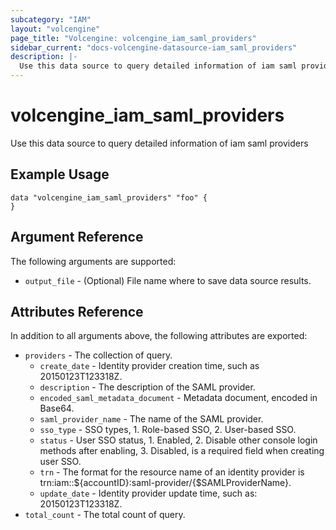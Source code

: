```yaml
---
subcategory: "IAM"
layout: "volcengine"
page_title: "Volcengine: volcengine_iam_saml_providers"
sidebar_current: "docs-volcengine-datasource-iam_saml_providers"
description: |-
  Use this data source to query detailed information of iam saml providers
---
```

# volcengine_iam_saml_providers
Use this data source to query detailed information of iam saml providers
## Example Usage
```hcl
data "volcengine_iam_saml_providers" "foo" {
}
```
## Argument Reference
The following arguments are supported:
* `output_file` - (Optional) File name where to save data source results.

## Attributes Reference
In addition to all arguments above, the following attributes are exported:
* `providers` - The collection of query.
    * `create_date` - Identity provider creation time, such as 20150123T123318Z.
    * `description` - The description of the SAML provider.
    * `encoded_saml_metadata_document` - Metadata document, encoded in Base64.
    * `saml_provider_name` - The name of the SAML provider.
    * `sso_type` - SSO types, 1. Role-based SSO, 2. User-based SSO.
    * `status` - User SSO status, 1. Enabled, 2. Disable other console login methods after enabling, 3. Disabled, is a required field when creating user SSO.
    * `trn` - The format for the resource name of an identity provider is trn:iam::${accountID}:saml-provider/{$SAMLProviderName}.
    * `update_date` - Identity provider update time, such as: 20150123T123318Z.
* `total_count` - The total count of query.


